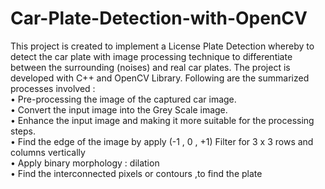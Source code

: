 # Car-Plate-Detection-with-OpenCV
This project is created to implement a License Plate Detection whereby to detect the car plate with image processing technique to differentiate between the surrounding (noises) and real car plates. The project is developed with C++ and OpenCV Library. Following are the summarized processes involved :<br />
•	Pre-processing the image of the captured car image.<br />
•	Convert the input image into the Grey Scale image.<br />
•	Enhance the input image and making it more suitable for the processing steps.<br />
•	Find the edge of the image by apply (-1 , 0 , +1) Filter for 3 x 3 rows and columns vertically<br />
•	Apply binary morphology : dilation<br />
•	Find the interconnected pixels or contours ,to find the plate<br />
